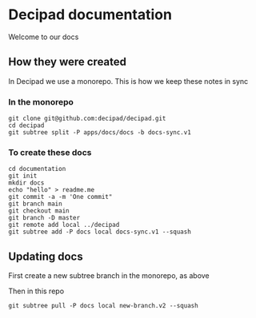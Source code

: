 # Decipad documentation

Welcome to our docs

## How they were created

In Decipad we use a monorepo. This is how we keep these notes in sync

### In the monorepo

```
git clone git@github.com:decipad/decipad.git
cd decipad
git subtree split -P apps/docs/docs -b docs-sync.v1
```

### To create these docs

```
cd documentation
git init
mkdir docs
echo "hello" > readme.me
git commit -a -m 'One commit"
git branch main
git checkout main
git branch -D master
git remote add local ../decipad
git subtree add -P docs local docs-sync.v1 --squash
```

## Updating docs

First create a new subtree branch in the monorepo, as above

Then in this repo

```
git subtree pull -P docs local new-branch.v2 --squash
```
